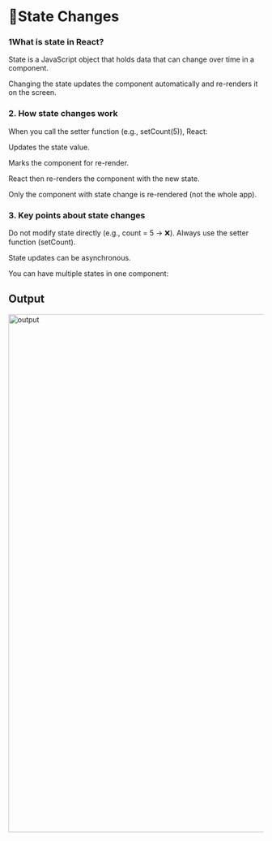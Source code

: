 <h1>🌠State Changes</h1>
<div>
  <h3>1What is state in React?</h3>

State is a JavaScript object that holds data that can change over time in a component.

Changing the state updates the component automatically and re-renders it on the screen.
</div>

<div>
  <h3>2. How state changes work</h3>

When you call the setter function (e.g., setCount(5)), React:

Updates the state value.

Marks the component for re-render.

React then re-renders the component with the new state.

Only the component with state change is re-rendered (not the whole app).
</div>

<div>
  <h3>3. Key points about state changes</h3>

Do not modify state directly (e.g., count = 5 → ❌). Always use the setter function (setCount).

State updates can be asynchronous.

You can have multiple states in one component:
</div>

<h2><b>Output</b></h2>
<img width="1918" height="1021" alt="output" src="https://github.com/user-attachments/assets/cc8f3112-cc16-4077-8299-4ea914169908" />
